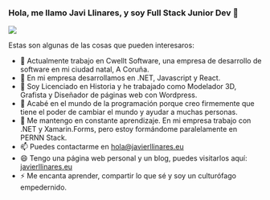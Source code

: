 ### Hola, me llamo Javi Llinares, y soy Full Stack Junior Dev 👋

[![](https://i.imgur.com/EiGOgx4.jpg)](https://i.imgur.com/EiGOgx4.jpg)

Estas son algunas de las cosas que pueden interesaros:

- 🔭 Actualmente trabajo en Cwellt Software, una empresa de desarrollo de software en mi ciudad natal, A Coruña.
- 🌱 En mi empresa desarrollamos en .NET, Javascript y React.
- 👯 Soy Licenciado en Historia y he trabajado como Modelador 3D, Grafista y Diseñador de páginas web con Wordpress.
- 🤔 Acabé en el mundo de la programación porque creo firmemente que tiene el poder de cambiar el mundo y ayudar a muchas personas.
- 💬 Me mantengo en constante aprendizaje. En mi empresa trabajo con .NET y Xamarin.Forms, pero estoy formándome paralelamente en PERNN Stack.
- 📫 Puedes contactarme en hola@javierllinares.eu 
- 😄 Tengo una página web personal y un blog, puedes visitarlos aquí: [javierllinares.eu](https://javierllinares.eu/)
- ⚡ Me encanta aprender, compartir lo que sé y soy un culturófago empedernido.

